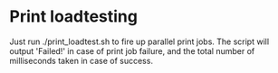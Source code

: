 Print loadtesting
=================

Just run ./print_loadtest.sh <number> to fire up <number> parallel
print jobs. The script will output 'Failed!' in case of print job
failure, and the total number of milliseconds taken in case of
success.
